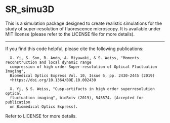 # SR_simu3D
This is a simulation package designed to create realistic simulations for the study of super-resolution of fluorescence microscopy. It is available under MIT license (please refer to the LICENSE file for more details).

















----------------------------------------------------------------------------------------

If you find this code helpful, please cite the following publications:
  
      X. Yi, S. Son, R. Ando, A. Miyawaki, & S. Weiss, "Moments reconstruction and local dynamic range 
      compression of high order Super-resolution of Optical Fluctuation Imaging", 
      Biomedical Optics Express Vol. 10, Issue 5, pp. 2430-2445 (2019) 
      •https://doi.org/10.1364/BOE.10.002430 
      
      X. Yi, & S. Weiss, "Cusp-artifacts in high order superresolution optical 
      fluctuation imaging", bioRxiv (2019), 545574. [Accepted for publication 
      on Biomedical Optics Express].
      
Refer to LICENSE for more details.
